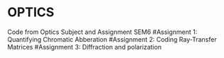 # OPTICS
Code from Optics Subject and Assignment  SEM6
#Assignment 1: Quantifying Chromatic Abberation
#Assignment 2: Coding Ray-Transfer Matrices
#Assignment 3: Diffraction and polarization


